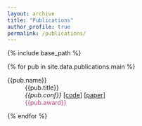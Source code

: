 ```yaml
---
layout: archive
title: "Publications"
author_profile: true
permalink: /publications/
---
```


{% include base_path %}

{% for pub in site.data.publications.main %}
<p style="margin-left: 40px; text-indent: -40px;">
{{pub.name}} <br>
{{pub.title}} <br>
<em>{{pub.conf}} </em>
<a href="{{pub.code}}">[code]</a>
<a href="{{pub.paper}}">[paper]</a>
<span style="color: #b74170;"><br>{{pub.award}}</span>
</p>
{% endfor %}

